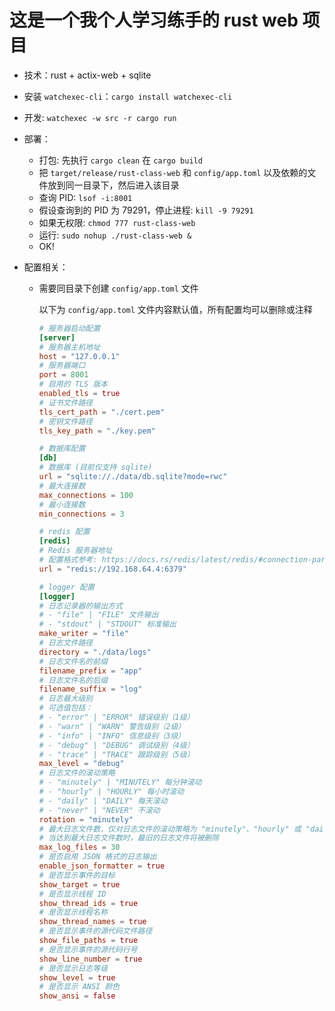 # 这是一个我个人学习练手的 rust web 项目

- 技术：rust + actix-web + sqlite
- 安装 `watchexec-cli`：`cargo install watchexec-cli`
- 开发: `watchexec -w src -r cargo run`
- 部署：

  - 打包: 先执行 `cargo clean` 在 `cargo build`
  - 把 `target/release/rust-class-web` 和 `config/app.toml` 以及依赖的文件放到同一目录下，然后进入该目录
  - 查询 PID: `lsof -i:8001`
  - 假设查询到的 PID 为 79291，停止进程: `kill -9 79291`
  - 如果无权限: `chmod 777 rust-class-web`
  - 运行: `sudo nohup ./rust-class-web &`
  - OK!

- 配置相关：

  - 需要同目录下创建 `config/app.toml` 文件

    以下为 `config/app.toml` 文件内容默认值，所有配置均可以删除或注释

    ```toml
    # 服务器启动配置
    [server]
    # 服务器主机地址
    host = "127.0.0.1"
    # 服务器端口
    port = 8001
    # 启用的 TLS 版本
    enabled_tls = true
    # 证书文件路径
    tls_cert_path = "./cert.pem"
    # 密钥文件路径
    tls_key_path = "./key.pem"

    # 数据库配置
    [db]
    # 数据库 (目前仅支持 sqlite)
    url = "sqlite://./data/db.sqlite?mode=rwc"
    # 最大连接数
    max_connections = 100
    # 最小连接数
    min_connections = 3

    # redis 配置
    [redis]
    # Redis 服务器地址
    # 配置格式参考: https://docs.rs/redis/latest/redis/#connection-parameters
    url = "redis://192.168.64.4:6379"

    # logger 配置
    [logger]
    # 日志记录器的输出方式
    # - "file" | "FILE" 文件输出
    # - "stdout" | "STDOUT" 标准输出
    make_writer = "file"
    # 日志文件路径
    directory = "./data/logs"
    # 日志文件名的前缀
    filename_prefix = "app"
    # 日志文件名的后缀
    filename_suffix = "log"
    # 日志最大级别
    # 可选值包括：
    # - "error" | "ERROR" 错误级别（1级）
    # - "warn" | "WARN" 警告级别（2级）
    # - "info" | "INFO" 信息级别（3级）
    # - "debug" | "DEBUG" 调试级别（4级）
    # - "trace" | "TRACE" 跟踪级别（5级）
    max_level = "debug"
    # 日志文件的滚动策略
    # - "minutely" | "MINUTELY" 每分钟滚动
    # - "hourly" | "HOURLY" 每小时滚动
    # - "daily" | "DAILY" 每天滚动
    # - "never" | "NEVER" 不滚动
    rotation = "minutely"
    # 最大日志文件数，仅对日志文件的滚动策略为 "minutely"、"hourly" 或 "daily" 时有效
    # 当达到最大日志文件数时，最旧的日志文件将被删除
    max_log_files = 30
    # 是否启用 JSON 格式的日志输出
    enable_json_formatter = true
    # 是否显示事件的目标
    show_target = true
    # 是否显示线程 ID
    show_thread_ids = true
    # 是否显示线程名称
    show_thread_names = true
    # 是否显示事件的源代码文件路径
    show_file_paths = true
    # 是否显示事件的源代码行号
    show_line_number = true
    # 是否显示日志等级
    show_level = true
    # 是否显示 ANSI 颜色
    show_ansi = false
    ```
